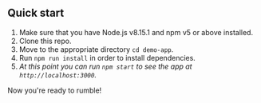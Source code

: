 ## Quick start

1.  Make sure that you have Node.js v8.15.1 and npm v5 or above installed.
2.  Clone this repo.
3.  Move to the appropriate directory `cd demo-app`.
4.  Run `npm run install` in order to install dependencies.
5.  _At this point you can run `npm start` to see the app at `http://localhost:3000`._

Now you're ready to rumble!
